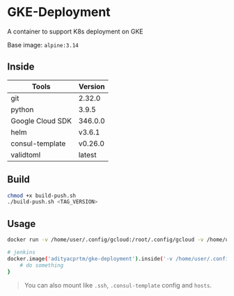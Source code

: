 # GKE-Deployment

A container to support K8s deployment on GKE

Base image: `alpine:3.14`

## Inside

| Tools            | Version |
| ---------------- | ------- |
| git              | 2.32.0  |
| python           | 3.9.5   |
| Google Cloud SDK | 346.0.0 |
| helm             | v3.6.1  |
| consul-template  | v0.26.0 |
| validtoml        | latest  |

## Build

```bash
chmod +x build-push.sh
./build-push.sh <TAG_VERSION>
```

## Usage

```bash
docker run -v /home/user/.config/gcloud:/root/.config/gcloud -v /home/user/dev/lion/.kube:/root/.kube --rm -it adityacprtm/gke-deployment:latest bash

# jenkins
docker.image('adityacprtm/gke-deployment').inside('-v /home/user/.config/gcloud:/root/.config/gcloud -v /home/user/.kube:/root/.kube'){
    # do something
}
```

> You can also mount like `.ssh`, `.consul-template` config and `hosts`.
